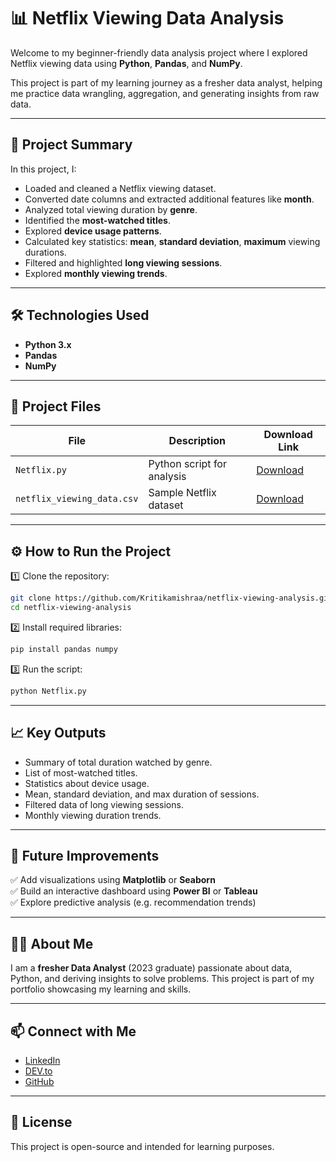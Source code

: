 
# 📊 Netflix Viewing Data Analysis

Welcome to my beginner-friendly data analysis project where I explored Netflix viewing data using **Python**, **Pandas**, and **NumPy**.

This project is part of my learning journey as a fresher data analyst, helping me practice data wrangling, aggregation, and generating insights from raw data.

---

## 🚀 Project Summary

In this project, I:
- Loaded and cleaned a Netflix viewing dataset.
- Converted date columns and extracted additional features like **month**.
- Analyzed total viewing duration by **genre**.
- Identified the **most-watched titles**.
- Explored **device usage patterns**.
- Calculated key statistics: **mean**, **standard deviation**, **maximum** viewing durations.
- Filtered and highlighted **long viewing sessions**.
- Explored **monthly viewing trends**.

---

## 🛠 Technologies Used

- **Python 3.x**
- **Pandas**
- **NumPy**

---

## 📂 Project Files

| File | Description | Download Link |
|-------|-------------|----------------|
| `Netflix.py` | Python script for analysis | [Download](https://github.com/Kritikamishraa/netflix-viewing-analysis/raw/main/Netflix.py) |
| `netflix_viewing_data.csv` | Sample Netflix dataset | [Download](https://github.com/Kritikamishraa/netflix-viewing-analysis/raw/main/netflix_viewing_data.csv) |

---

## ⚙️ How to Run the Project

1️⃣ Clone the repository:
```bash
git clone https://github.com/Kritikamishraa/netflix-viewing-analysis.git
cd netflix-viewing-analysis
```

2️⃣ Install required libraries:
```bash
pip install pandas numpy
```

3️⃣ Run the script:
```bash
python Netflix.py
```

---

## 📈 Key Outputs

- Summary of total duration watched by genre.
- List of most-watched titles.
- Statistics about device usage.
- Mean, standard deviation, and max duration of sessions.
- Filtered data of long viewing sessions.
- Monthly viewing duration trends.

---

## 🌟 Future Improvements

✅ Add visualizations using **Matplotlib** or **Seaborn**  
✅ Build an interactive dashboard using **Power BI** or **Tableau**  
✅ Explore predictive analysis (e.g. recommendation trends)

---

## 🙋‍♀️ About Me

I am a **fresher Data Analyst** (2023 graduate) passionate about data, Python, and deriving insights to solve problems. This project is part of my portfolio showcasing my learning and skills.

---

## 📫 Connect with Me

- [LinkedIn](https://www.linkedin.com/in/kritika-mishra-578574317/)
- [DEV.to](https://dev.to/kritika_mishraa)
- [GitHub](https://github.com/Kritikamishraa)

---

## 📄 License

This project is open-source and intended for learning purposes.
